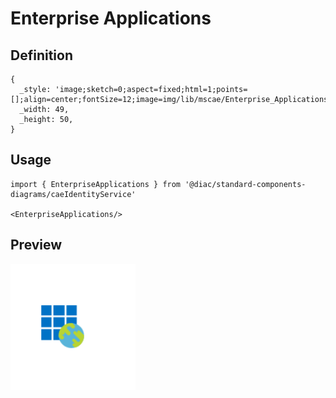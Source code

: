 # Enterprise Applications

## Definition

```
{
  _style: 'image;sketch=0;aspect=fixed;html=1;points=[];align=center;fontSize=12;image=img/lib/mscae/Enterprise_Applications.svg;strokeColor=none;',
  _width: 49,
  _height: 50,
}
```

## Usage

```
import { EnterpriseApplications } from '@diac/standard-components-diagrams/caeIdentityService'

<EnterpriseApplications/>
```

## Preview

<img src="./enterprise-applications.png" width="200"/>
